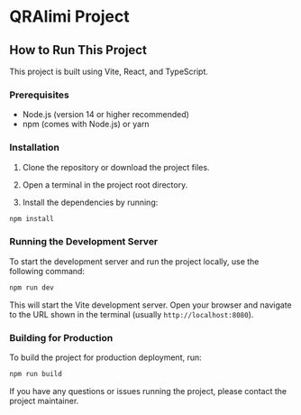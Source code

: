 # QRAlimi Project

## How to Run This Project

This project is built using Vite, React, and TypeScript.

### Prerequisites

- Node.js (version 14 or higher recommended)
- npm (comes with Node.js) or yarn

### Installation

1. Clone the repository or download the project files.

2. Open a terminal in the project root directory.

3. Install the dependencies by running:

```bash
npm install
```


### Running the Development Server

To start the development server and run the project locally, use the following command:

```bash
npm run dev
```


This will start the Vite development server. Open your browser and navigate to the URL shown in the terminal (usually `http://localhost:8080`).

### Building for Production

To build the project for production deployment, run:

```bash
npm run build
```



If you have any questions or issues running the project, please contact the project maintainer.
